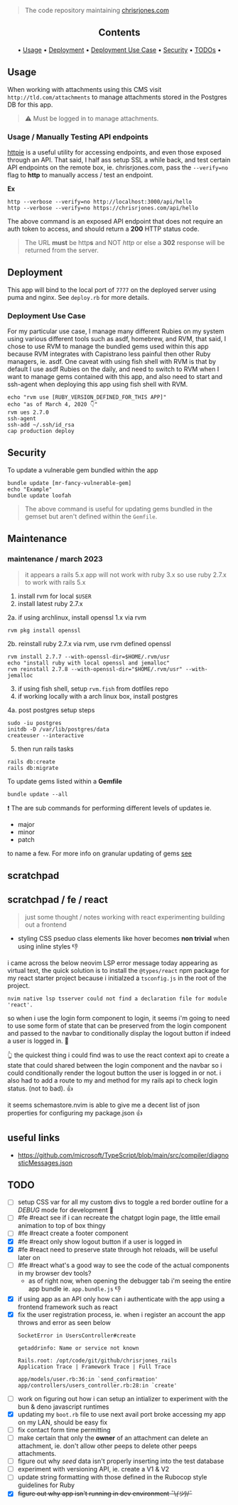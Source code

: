 > The code repository maintaining [chrisrjones.com](http://www.chrisrjones.com)

<div align="center">

## Contents

<a name="contents"></a>

• [Usage](#usage) • [Deployment](#deployment) • [Deployment Use Case](#deployment-use-case) • [Security](#security) • [TODOs](#todos) •

</div>

## Usage

<a name="usage"></a>

When working with attachments using this CMS visit `http://tld.com/attachments` to manage attachments stored in the Postgres DB for this app.

> ⚠️ Must be logged in to manage attachments.


### Usage / Manually Testing API endpoints

<a id="usage-testing-api-endpoints"></a>

[httpie](https://httpie.org) is a useful utility for accessing endpoints, and even those exposed through an API.  That said, I half ass setup SSL a while back, and test certain API endpoints on the remote box, ie. chrisrjones.com, pass the `--verify=no` flag to **http** to manually access / test an endpoint.

<strong>Ex</strong>

```shell
http --verbose --verify=no http://localhost:3000/api/hello
http --verbose --verify=no https://chrisrjones.com/api/hello
```

The above command is an exposed API endpoint that does not require an auth token to access, and should return a **200** HTTP status code.

> The URL **must** be http**s** and NOT _http_ or else a **302** response will be returned from the server.

## Deployment

<a id="deployment"></a>

This app will bind to the local port of `7777` on the deployed server using puma and nginx.  See `deploy.rb` for more details.

### Deployment Use Case

<a id="deployment-use-case"></a>

For my particular use case, I manage many different Rubies on my system using various different tools such as asdf, homebrew, and RVM, that said, I chose to use RVM to manage the bundled gems used within this app because RVM integrates with Capistrano less painful then other Ruby managers, ie. asdf.  One caveat with using fish shell with RVM is that by default I use asdf Rubies on the daily, and need to switch to RVM when I want to manage gems contained with this app, and also need to start and ssh-agent when deploying this app using fish shell with RVM.

```shell
echo "rvm use [RUBY_VERSION_DEFINED_FOR_THIS APP]"
echo "as of March 4, 2020 👇"
rvm ues 2.7.0
ssh-agent
ssh-add ~/.ssh/id_rsa
cap production deploy
```

## Security

<a id="security"></a>

To update a vulnerable gem bundled within the app

```shell
bundle update [mr-fancy-vulnerable-gem]
echo "Example"
bundle update loofah
```

> The above command is useful for updating gems bundled in the gemset but aren't defined within the `Gemfile`.

## Maintenance

<a id="maintenance"></a>

### maintenance / march 2023

> it appears a rails 5.x app will not work with ruby 3.x so use ruby 2.7.x to work with rails 5.x

1. install rvm for local `$USER`
2. install latest ruby 2.7.x

  2a. if using archlinux, install openssl 1.x via rvm

  ```shell
  rvm pkg install openssl
  ```

  2b. reinstall ruby 2.7.x via rvm, use rvm defined openssl

  ```
  rvm install 2.7.7 --with-openssl-dir=$HOME/.rvm/usr
  echo "install ruby with local openssl and jemalloc"
  rvm reinstall 2.7.8 --with-openssl-dir="$HOME/.rvm/usr" --with-jemalloc
  ```

3. if using fish shell, setup `rvm.fish` from dotfiles repo
4. if working locally with a arch linux box, install postgres

  4a. post postgres setup steps

  ```
  sudo -iu postgres
  initdb -D /var/lib/postgres/data
  createuser --interactive
  ```

5. then run rails tasks

  ```
  rails db:create
  rails db:migrate
  ```

To update gems listed within a **Gemfile**

```shell
bundle update --all
```

❗️ The are sub commands for performing different levels of updates ie.

- major
- minor
- patch

to name a few.  For more info on granular updating of gems [see](https://bundler.io/v2.0/man/bundle-update.1.html)


## scratchpad

<a id="scratchpad"></a>

## scratchpad / fe / react

> just some thought / notes working with react experimenting building out a frontend

- styling CSS pseduo class elements like hover becomes **non trivial** when using inline styles 👎️

i came across the below neovim LSP error message today appearing as virtual text, the quick solution is to install the `@types/react` npm package for my react starter project because i initialzed a `tsconfig.js` in the root of the project.

```
nvim native lsp tsserver could not find a declaration file for module 'react'.
```

so when i use the login form component to login, it seems i'm going to need to use some form of state that can be preserved from the login component and passed to the navbar to conditionally display the logout button if indeed a user is logged in. 🤔

👆️ the quickest thing i could find was to use the react context api to create a state that could shared between the login component and the navbar so i could conditionally render the logout button the user is logged in or not. i also had to add a route to my and method for my rails api to check login status. (not to bad). 👍️

it seems schemastore.nvim is able to give me a decent list of json properties for configuring my package.json 👍️

## useful links

<a id="useful-links"></a>

- https://github.com/microsoft/TypeScript/blob/main/src/compiler/diagnosticMessages.json

## TODO

<a id="todo"></a>

- [ ] setup CSS var for all my custom divs to toggle a red border outline for a _DEBUG_ mode for development 🤔
- [ ] #fe #react see if i can recreate the chatgpt login page, the little email animation to top of box thingy
- [ ] #fe #react create a footer component
- [x] #fe #react only show logout button if a user is logged in
- [x] #fe #react need to preserve state through hot reloads, will be useful later on
- [ ] #fe #react what's a good way to see the code of the actual components in my browser dev tools?
    - as of right now, when opening the debugger tab i'm seeing the entire app bundle ie. `app.bundle.js` 👎️
- [x] if using app as an API only how can i authenticate with the app using a frontend framework such as react
- [x] fix the user registration process, ie. when i register an account the app throws and error as seen below
    ```
    SocketError in UsersController#create

    getaddrinfo: Name or service not known

    Rails.root: /opt/code/git/github/chrisrjones_rails
    Application Trace | Framework Trace | Full Trace

    app/models/user.rb:36:in `send_confirmation'
    app/controllers/users_controller.rb:28:in `create'
    ```
- [ ] work on figuring out how i can setup an intializer to experiment with the bun & deno javascript runtimes
- [x] updating my `boot.rb` file to use next avail port broke accessing my app on my LAN, should be easy fix
- [ ] fix contact form time permitting
- [ ] make certain that only the **owner** of an attachment can delete an attachment, ie. don't allow other peeps to delete other peeps attachments.
- [ ] figure out why _seed_ data isn't properly inserting into the test database
- [ ] experiment with versioning API, ie. create a V1 & V2
- [ ] update string formatting with those defined in the Rubocop style guidelines for Ruby
- [x] ~~figure out why app isn't running in dev environment ¯\\_(ツ)_/¯~~
